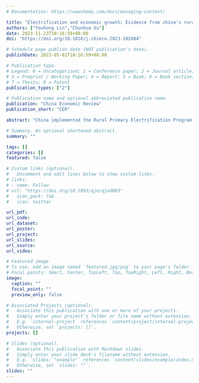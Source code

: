 ```yaml
---
# Documentation: https://wowchemy.com/docs/managing-content/

title: "Electrification and economic growth: Evidence from china's rural primary electrification program"
authors: ["Youhong Lin","Chunhua Xu"]
date: 2023-11-23T10:16:59+08:00
doi: "https://doi.org/10.1016/j.chieco.2023.102084"

# Schedule page publish date (NOT publication's date).
publishDate: 2023-05-01T10:16:59+08:00

# Publication type.
# Legend: 0 = Uncategorized; 1 = Conference paper; 2 = Journal article;
# 3 = Preprint / Working Paper; 4 = Report; 5 = Book; 6 = Book section;
# 7 = Thesis; 8 = Patent
publication_types: ["2"]

# Publication name and optional abbreviated publication name.
publication: "China Economic Review"
publication_short: "CER"

abstract: "China implemented the Rural Primary Electrification Program in the 1980s and 1990s with the aim of accelerating rural electrification through the use of small hydropower. This study delves into the economic impact of this program, shedding light on the role of rural electrification in China's development. Using a difference-in-differences model, we find that after the completion of the electrification program, the GDP per capita of the pilot counties increased by an additional 5.3% compared with that of the counties that would be included in the program later. The program primarily boosted the secondary industry, with less pronounced effects on primary and tertiary sectors. Moreover, the program promoted economic growth more significantly in hilly areas with abundant hydropower resources and labor resources. In addition, using nighttime light data, we find that the electrification program illuminated dark areas without light. Finally, the effect of the electrification program on township and village enterprises was an important channel through which electrification promoted economic growth."

# Summary. An optional shortened abstract.
summary: ""

tags: []
categories: []
featured: false

# Custom links (optional).
#   Uncomment and edit lines below to show custom links.
# links:
# - name: Follow
# url: "https://doi.org/10.1093/qje/qjad003"
#   icon_pack: fab
#   icon: twitter

url_pdf: 
url_code:
url_dataset:
url_poster:
url_project:
url_slides:
url_source:
url_video:

# Featured image
# To use, add an image named `featured.jpg/png` to your page's folder. 
# Focal points: Smart, Center, TopLeft, Top, TopRight, Left, Right, BottomLeft, Bottom, BottomRight.
image:
  caption: ""
  focal_point: ""
  preview_only: false

# Associated Projects (optional).
#   Associate this publication with one or more of your projects.
#   Simply enter your project's folder or file name without extension.
#   E.g. `internal-project` references `content/project/internal-project/index.md`.
#   Otherwise, set `projects: []`.
projects: []

# Slides (optional).
#   Associate this publication with Markdown slides.
#   Simply enter your slide deck's filename without extension.
#   E.g. `slides: "example"` references `content/slides/example/index.md`.
#   Otherwise, set `slides: ""`.
slides: ""
---
```

